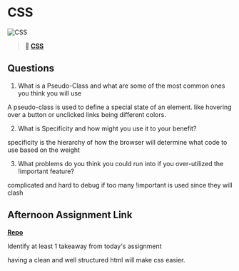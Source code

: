 # CSS

![CSS](https://bcw.blob.core.windows.net/public/cssUnit/1411879719053976)

> **📖 [CSS](https://codeworksacademy.com/fs-student-guide/resources/wk1/03-CSS)**

## Questions

1. What is a Pseudo-Class and what are some of the most common ones you think you will use

A pseudo-class is used to define a special state of an element. like  hovering over a button or unclicked links being different colors.

2. What is Specificity and how might you use it to your benefit?

<!-- specificity is how css will make your things look if there are multiple things affecting the same thing. the way to call to them gives them different weight and that weight determines if it will be called upon for the code. the thing with the most weight will take priority. we can use it to our benefit by knowing what the weight of certain things are and then we can style specific things without targeting another -->

specificity is the hierarchy of how the browser will determine what code to use based on the weight 

3. What problems do you think you could run into if you over-utilized the !important feature?

complicated and hard to debug if too many !important is used since they will clash

## Afternoon Assignment Link

**[Repo](https://github.com/TriLe1122/<ASSIGNMENT_REPO>)**

Identify at least 1 takeaway from today's assignment

having a clean and well structured html will make css easier.
